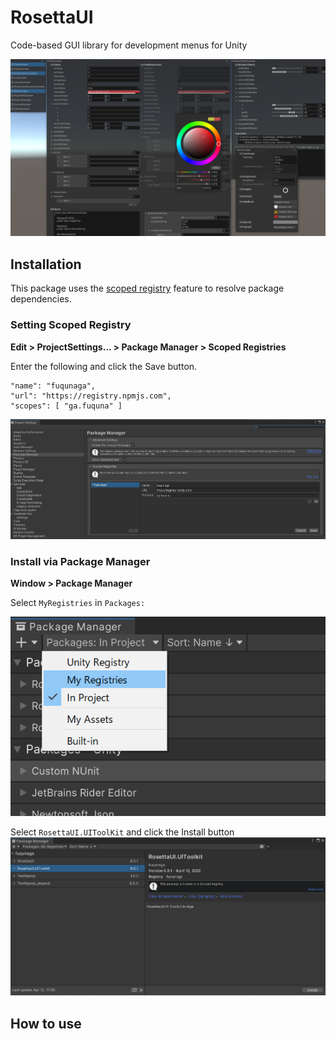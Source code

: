 # RosettaUI

Code-based GUI library for development menus for Unity

![](Documentation~/2022-04-12-17-18-14.png)

## Installation

This package uses the [scoped registry] feature to resolve package
dependencies. 

[scoped registry]: https://docs.unity3d.com/Manual/upm-scoped.html


### Setting Scoped Registry

**Edit > ProjectSettings... > Package Manager > Scoped Registries**

Enter the following and click the Save button.

```
"name": "fuqunaga",
"url": "https://registry.npmjs.com",
"scopes": [ "ga.fuquna" ]
```
![](Documentation~/2022-04-12-17-29-38.png)


### Install via Package Manager

**Window > Package Manager**

Select `MyRegistries` in `Packages:`

![](Documentation~/2022-04-12-17-40-26.png)

Select `RosettaUI.UIToolKit` and click the Install button
![](Documentation~/2022-04-12-17-54-04.png)


## How to use